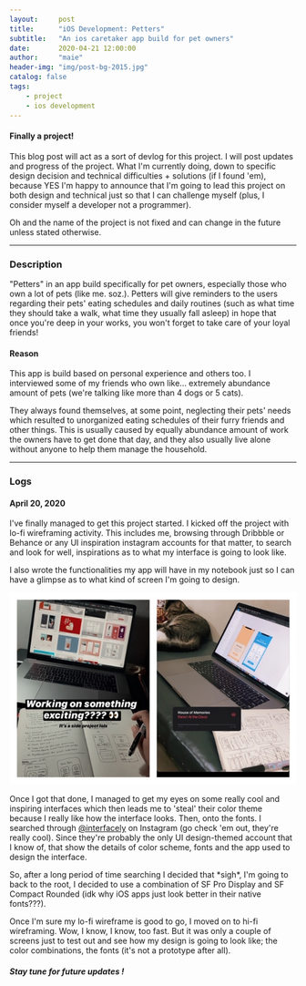 ```yaml
---
layout:     post
title:      "iOS Development: Petters"
subtitle:   "An ios caretaker app build for pet owners"
date:       2020-04-21 12:00:00
author:     "maie"
header-img: "img/post-bg-2015.jpg"
catalog: false
tags:
    - project
    - ios development
---
```


#### Finally a project!

 This blog post will act as a sort of devlog for this project. I will post updates and progress of the project. What I'm currently doing, down to specific design decision and technical difficulties + solutions (if I found 'em), because YES I'm happy to announce that I'm going to lead this project on both design and technical just so that I can challenge myself (plus, I consider myself a developer not a programmer).

 Oh and the name of the project is not fixed and can change in the future unless stated otherwise.

---
### Description
 "Petters" in an app build specifically for pet owners, especially those who own a lot of pets (like me. soz.). Petters will give reminders to the users regarding their pets' eating schedules and daily routines (such as what time they should take a walk, what time they usually fall asleep) in hope that once you're deep in your works, you won't forget to take care of your loyal friends!

#### Reason
 This app is build based on personal experience and others too. I interviewed some of my friends who own like... extremely abundance amount of pets (we're talking like more than 4 dogs or 5 cats).

 They always found themselves, at some point, neglecting their pets' needs which resulted to unorganized eating schedules of their furry friends and other things. This is usually caused by equally abundance amount of work the owners have to get done that day, and they also usually live alone without anyone to help them manage the household.

---
### Logs
#### April 20, 2020
 I've finally managed to get this project started. I kicked off the project with lo-fi wireframing activity. This includes me, browsing through Dribbble or Behance or any UI inspiration instagram accounts for that matter, to search and look for well, inspirations as to what my interface is going to look like.

 I also wrote the functionalities my app will have in my notebook just so I can have a glimpse as to what kind of screen I'm going to design.

![](/img/in-post/post-design-project1.JPEG)

 Once I got that done, I managed to get my eyes on some really cool and inspiring interfaces which then leads me to 'steal' their color theme because I really like how the interface looks. Then, onto the fonts. I searched through [@interfacely](https://instagram.com/interfacely) on Instagram (go check 'em out, they're really cool). Since they're probably the only UI design-themed account that I know of, that show the details of color scheme, fonts and the app used to design the interface.

 So, after a long period of time searching I decided that \*sigh\*, I'm going to back to the root, I decided to use a combination of SF Pro Display and SF Compact Rounded (idk why iOS apps just look better in their native fonts???).

 Once I'm sure my lo-fi wireframe is good to go, I moved on to hi-fi wireframing. Wow, I know, I know, too fast. But it was only a couple of screens just to test out and see how my design is going to look like; the color combinations, the fonts (it's not a prototype after all).

##### Stay tune for future updates !
